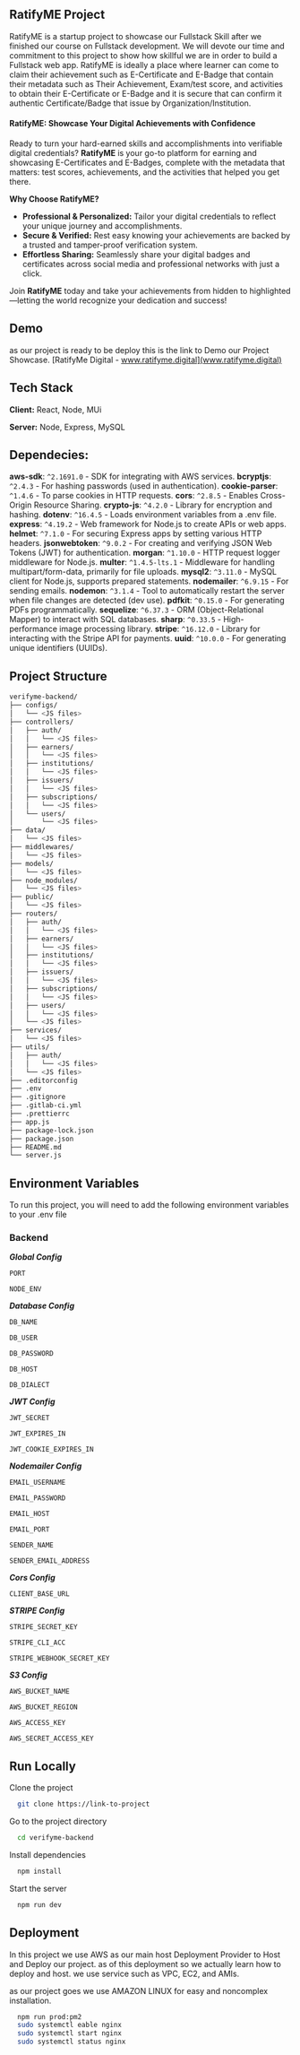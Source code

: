 ## RatifyME Project

RatifyME is a startup project to showcase our Fullstack Skill after we finished our course on Fullstack development. We will devote our time and commitment to this project to show how skillful we are in order to build a Fullstack web app. RatifyME is ideally a place where learner can come to claim their achievement such as E-Certificate and E-Badge that contain their metadata such as Their Achievement, Exam/test score, and activities to obtain their E-Certificate or E-Badge and it is secure that can confirm it authentic Certificate/Badge that issue by Organization/Institution.

#### RatifyME: Showcase Your Digital Achievements with Confidence

Ready to turn your hard-earned skills and accomplishments into verifiable digital credentials? **RatifyME** is your go-to platform for earning and showcasing E-Certificates and E-Badges, complete with the metadata that matters: test scores, achievements, and the activities that helped you get there.

**Why Choose RatifyME?**

- **Professional & Personalized:** Tailor your digital credentials to reflect your unique journey and accomplishments.
- **Secure & Verified:** Rest easy knowing your achievements are backed by a trusted and tamper-proof verification system.
- **Effortless Sharing:** Seamlessly share your digital badges and certificates across social media and professional networks with just a click.

Join **RatifyME** today and take your achievements from hidden to highlighted—letting the world recognize your dedication and success!


## Demo

as our project is ready to be deploy this is the link to Demo our Project Showcase.
[RatifyMe Digital - www.ratifyme.digital](www.ratifyme.digital)

## Tech Stack

**Client:** React, Node, MUi

**Server:** Node, Express, MySQL

## **Dependecies:** 
**aws-sdk**: `^2.1691.0` - SDK for integrating with AWS services.
**bcryptjs**: `^2.4.3` - For hashing passwords (used in authentication).
**cookie-parser**: `^1.4.6` - To parse cookies in HTTP requests.
**cors**: `^2.8.5` - Enables Cross-Origin Resource Sharing.
**crypto-js**: `^4.2.0` - Library for encryption and hashing.
**dotenv**: `^16.4.5` - Loads environment variables from a .env file.
**express**: `^4.19.2` - Web framework for Node.js to create APIs or web apps.
**helmet**: `^7.1.0` - For securing Express apps by setting various HTTP headers.
**jsonwebtoken**: `^9.0.2` - For creating and verifying JSON Web Tokens (JWT) for authentication.
**morgan**: `^1.10.0` - HTTP request logger middleware for Node.js.
**multer**: `^1.4.5-lts.1` - Middleware for handling multipart/form-data, primarily for file uploads.
**mysql2**: `^3.11.0` - MySQL client for Node.js, supports prepared statements.
**nodemailer**: `^6.9.15` - For sending emails.
**nodemon**: `^3.1.4` - Tool to automatically restart the server when file changes are detected (dev use).
**pdfkit**: `^0.15.0` - For generating PDFs programmatically.
**sequelize**: `^6.37.3` - ORM (Object-Relational Mapper) to interact with SQL databases.
**sharp**: `^0.33.5` - High-performance image processing library.
**stripe**: `^16.12.0` - Library for interacting with the Stripe API for payments.
**uuid**: `^10.0.0` - For generating unique identifiers (UUIDs).


## Project Structure

```Bash
verifyme-backend/
├── configs/
│   └── <JS files>
├── controllers/
│   ├── auth/
│   │   └── <JS files>
│   ├── earners/
│   │   └── <JS files>
│   ├── institutions/
│   │   └── <JS files>
│   ├── issuers/
│   │   └── <JS files>
│   ├── subscriptions/
│   │   └── <JS files>
│   └── users/
│       └── <JS files>
├── data/
│   └── <JS files>
├── middlewares/
│   └── <JS files>
├── models/
│   └── <JS files>
├── node_modules/
│   └── <JS files>
├── public/
│   └── <JS files>
├── routers/
│   ├── auth/
│   │   └── <JS files>
│   ├── earners/
│   │   └── <JS files>
│   ├── institutions/
│   │   └── <JS files>
│   ├── issuers/
│   │   └── <JS files>
│   ├── subscriptions/
│   │   └── <JS files>
│   ├── users/
│   │   └── <JS files>
│   └── <JS files>
├── services/
│   └── <JS files>
├── utils/
│   ├── auth/
│   │   └── <JS files>
│   └── <JS files>
├── .editorconfig
├── .env
├── .gitignore
├── .gitlab-ci.yml
├── .prettierrc
├── app.js
├── package-lock.json
├── package.json
├── README.md
└── server.js
```

## Environment Variables

To run this project, you will need to add the following environment variables to your .env file

### Backend
***Global Config***

`PORT`

`NODE_ENV`

***Database Config***

`DB_NAME`

`DB_USER`

`DB_PASSWORD`

`DB_HOST`

`DB_DIALECT`

***JWT Config***

`JWT_SECRET`

`JWT_EXPIRES_IN`

`JWT_COOKIE_EXPIRES_IN`

***Nodemailer Config***

`EMAIL_USERNAME`

`EMAIL_PASSWORD`

`EMAIL_HOST`

`EMAIL_PORT`

`SENDER_NAME`

`SENDER_EMAIL_ADDRESS`

***Cors Config***

`CLIENT_BASE_URL`

***STRIPE Config***

`STRIPE_SECRET_KEY`

`STRIPE_CLI_ACC`

`STRIPE_WEBHOOK_SECRET_KEY`

***S3 Config***

`AWS_BUCKET_NAME`

`AWS_BUCKET_REGION`

`AWS_ACCESS_KEY`

`AWS_SECRET_ACCESS_KEY`

## Run Locally

Clone the project

```bash
  git clone https://link-to-project
```

Go to the project directory

```bash
  cd verifyme-backend
```

Install dependencies

```bash
  npm install
```

Start the server

```bash
  npm run dev
```

## Deployment

In this project we use AWS as our main host Deployment Provider to Host and Deploy our project. as of this deployment so we actually learn how to deploy and host. we use service such as VPC, EC2, and AMIs. 

as our project goes we use AMAZON LINUX for easy and noncomplex installation.

```bash
  npm run prod:pm2
  sudo systemctl eable nginx
  sudo systemctl start nginx
  sudo systemctl status nginx
```